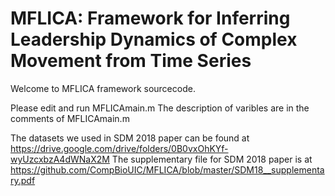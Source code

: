 # MFLICA: Framework for Inferring Leadership Dynamics of  Complex Movement  from Time Series

Welcome to MFLICA framework sourcecode. 

Please edit and run MFLICAmain.m 
The description of varibles are in the comments of MFLICAmain.m  

The datasets we used in SDM 2018 paper can be found at https://drive.google.com/drive/folders/0B0vxOhKYf-wyUzcxbzA4dWNaX2M
The supplementary file for SDM 2018 paper is at https://github.com/CompBioUIC/MFLICA/blob/master/SDM18__supplementary.pdf
